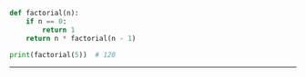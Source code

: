 ``` python
def factorial(n):
    if n == 0:
        return 1
    return n * factorial(n - 1)

print(factorial(5))  # 120
```

---
